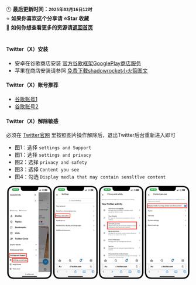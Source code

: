 🕛 **最后更新时间：`2025年03月16日12时`**  
⭐ **如果你喜欢这个分享请 ⭐Star 收藏**  
🚀 **如何你想查看更多的资源请[返回首页](https://github.com/wangzai69/fanqiang)**

#

#### Twitter（X）安装
- 安卓在谷歌商店安装 [官方谷歌框架GooglePlay商店服务](https://github.com/wangzai69/GooglePlay) 
- 苹果在商店安装请参照 [免费下载shadowrocket小火箭图文](https://github.com/wangzai69/shadowrocket)

#### Twitter（X）账号推荐
- [谷歌账号1](https://www.henduohao.com/)
- [谷歌账号2](https://accsou.com/)

#### Twitter（X）解除敏感<br>
必须在 <a href="https://twitter.com" target="_blank">Twitter官网</a> 里按照图片操作解除后，退出Twitter后台重新进入即可

- 图1：选择 `settings and Support`
- 图1：选择 `settings and privacy`
- 图2：选择 `privacy and safety`
- 图3：选择 `Content you see`
- 图4：勾选 `Display medla that may contain sensltlve content`

![图片描述](https://github.com/wangzai69/Twitter/blob/main/11.png?raw=true)

